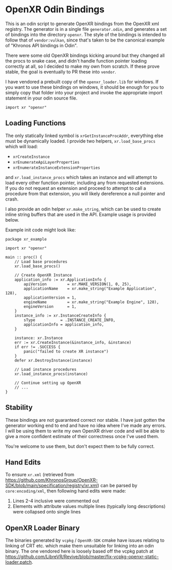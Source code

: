 # OpenXR Odin Bindings

This is an odin script to generate OpenXR bindings from the OpenXR xml registry. The generator
is in a single file `generator.odin`, and generates a set of bindings into the directory `openxr`.
The style of the bindings is intended to follow that of `vendor:vulkan`, since that's taken to be
the canonical example of "Khronos API bindings in Odin".

There were some old OpenXR bindings kicking around but they changed all the procs to snake case,
and didn't handle function pointer loading correctly at all, so I decided to make my own from scratch.
If these prove stable, the goal is eventually to PR these into `vendor`.

I have vendored a prebuilt copy of the `openxr_loader.lib` for windows. If you want to use these
bindings on windows, it should be enough for you to simply copy that folder into your project and
invoke the appropriate import statement in your odin source file.

```odin
import xr "openxr"
```

## Loading Functions

The only statically linked symbol is `xrGetInstanceProcAddr`, everything else must be dynamically loaded.
I provide two helpers, `xr.load_base_procs` which will load:

- `xrCreateInstance`
- `xrEnumerateApiLayerProperties`
- `xrEnumerateInstanceExtensionProperties`

and `xr.load_instance_procs` which takes an instance and will attempt to load every other function pointer,
including any from requested extensions. If you do not request an extension and proceed to attempt to call
a procedure from that extension, you will likely dereference a null pointer and crash.

I also provide an odin helper `xr.make_string`, which can be used to create inline string buffers that are
used in the API. Example usage is provided below.

Example init code might look like:

```odin
package xr_example

import xr "openxr"

main :: proc() {
	// Load base procedures
	xr.load_base_procs()

	// Create OpenXR Instance
	application_info := xr.ApplicationInfo {
		apiVersion         = xr.MAKE_VERSION(1, 0, 25),
		applicationName    = xr.make_string("Example Application", 128),
		applicationVersion = 1,
		engineName         = xr.make_string("Example Engine", 128),
		engineVersion      = 1,
	}
	instance_info := xr.InstanceCreateInfo {
		sType           = .INSTANCE_CREATE_INFO,
		applicationInfo = application_info,
	}

	instance: xr.Instance
	err := xr.CreateInstance(&instance_info, &instance)
	if err != .SUCCESS {
		panic("failed to create XR instance")
	}
	defer xr.DestroyInstance(instance)

	// Load instance procedures
	xr.load_instance_procs(instance)

	// Continue setting up OpenXR
	// ...
}
```

## Stability

These bindings are not guaranteed correct nor stable. I have just gotten the generator working end to
end and have no idea where I've made any errors. I will be using them to write my own OpenXR driver code
and will be able to give a more confident estimate of their correctness once I've used them.

You're welcome to use them, but don't expect them to be fully correct.

## Hand Edits

To ensure `xr.xml` (retrieved from https://github.com/KhronosGroup/OpenXR-SDK/blob/main/specification/registry/xr.xml)
can be parsed by `core:encoding/xml`, then following hand edits were made:

1. Lines 2-4 inclusive were commented out
2. Elements with attribute values multiple lines (typically long descriptions) were collapsed onto single lines

## OpenXR Loader Binary

The binaries generated by `vcpkg` / `OpenXR-SDK` cmake have issues relating to linking of CRT etc. which make
them unsuitable for linking into an odin binary. The one vendored here is loosely based off the vcpkg patch at
https://github.com/LibreVR/Revive/blob/master/fix-vcpkg-openxr-static-loader.patch.
